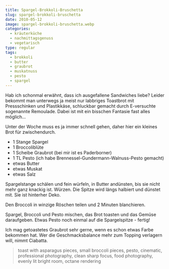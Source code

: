 ```yaml
---
title: Spargel-Brokkoli-Bruschetta
slug: spargel-brokkoli-bruschetta
date: 2010-05-12
image: spargel-brokkoli-bruschetta.webp
categories: 
  - kräuterküche
  - nachmittagsgenuss
  - vegetarisch
type: regular
tags: 
  - brokkoli
  - butter
  - graubrot
  - muskatnuss
  - pesto
  - spargel
---
```


Hab ich schonmal erwähnt, dass ich ausgefallene Sandwiches liebe? Leider bekommt man unterwegs ja meist nur labbriges Toastbrot mit Pressschinken und Plastikkäse, schluckbar gemacht durch E-versuchte sogenannte Remoulade. Dabei ist mit ein bisschen Fantasie fast alles möglich...

Unter der Woche muss es ja immer schnell gehen, daher hier ein kleines Brot für zwischendurch.

* 1 Stange Spargel 
* 1 Broccoliblüte 
* 1 Scheibe Graubrot (bei mir ist es Paderborner) 
* 1 TL Pesto (ich habe Brennessel-Gundermann-Walnuss-Pesto gemacht) 
* etwas Butter 
* etwas Muskat 
* etwas Salz

Spargelstange schälen und fein würfeln, in Butter andünsten, bis sie nicht mehr ganz knackig ist. Würzen. Die Spitze wird längs halbiert und dünstet mit. Sie ist hinterher Deko.

Den Broccoli in winzige Röschen teilen und 2 Minuten blanchieren.

Spargel, Broccoli und Pesto mischen, das Brot toasten und das Gemüse daraufgeben. Etwas Pesto noch einmal auf die Spargelspitze - fertig!

Ich mag getoastetes Graubrot sehr gerne, wenn es schon etwas Farbe bekommen hat. Wer die Geschmacksbalance mehr zum Topping verlagern will, nimmt Ciabatta.

> toast with asparagus pieces, small broccoli pieces, pesto, cinematic, professional photography, clean sharp focus, food photography, evenly lit bright room, octane rendering